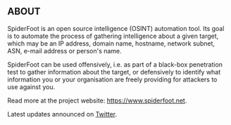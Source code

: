 ABOUT
------

SpiderFoot is an open source intelligence (OSINT) automation tool. Its goal is to automate the process of gathering intelligence about a given target, which may be an IP address, domain name, hostname, network subnet, ASN, e-mail address or person's name.

SpiderFoot can be used offensively, i.e. as part of a black-box penetration test to gather information about the target, or defensively to identify what information you or your organisation are freely providing for attackers to use against you.

Read more at the project website: https://www.spiderfoot.net.

Latest updates announced on [Twitter](https://twitter.com/spiderfoot).
